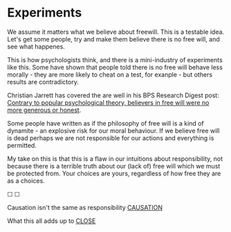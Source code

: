 # Experiments

We assume it matters what we believe about freewill. This is a testable idea. Let's get some people, try and make them believe there is no free will, and see what happenes.

This is how psychologists think, and there is a mini-industry of experiments like this. Some have shown that people told there is no free will behave less morally - they are more likely to cheat on a test, for exanple - but others results are contradictory.

Christian Jarrett has covered the are well in his BPS Research Digest post: [Contrary to popular psychological theory, believers in free will were no more generous or honest](https://digest.bps.org.uk/2018/08/20/contrary-to-popular-psychological-theory-believers-in-free-will-were-no-more-generous-or-honest/).

Some people have written as if the philosophy of free will is a kind of dynamite - an explosive risk for our moral behaviour. If we believe free will is dead perhaps we are not responsible for our actions and everything is permitted.

My take on this is that this is a flaw in our intuitions about responsibility, not because there is a terrible truth about our (lack of) free will which we must be protected from. Your choices are yours, regardless of how free they are as a choices.

&#9744; &#9744;

Causation isn't the same as responsibility [CAUSATION](https://twitter.com/intent/tweet?text=@ChoiceEngine%20CAUSATION)

What this all adds up to [CLOSE](https://twitter.com/intent/tweet?text=@ChoiceEngine%20CLOSE)
